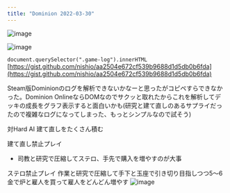 ```yaml
---
title: "Dominion 2022-03-30"
---
```


![image](https://gyazo.com/1a53fbb4bf241501db4cd9059dc0e225/thumb/1000)

![image](https://gyazo.com/310c399573b2d1aca2930c5f425da1f1/thumb/1000)

`document.querySelector(".game-log").innerHTML`
[https://gist.github.com/nishio/aa2504e672cf539b9688d1d5db0b6fda](https://gist.github.com/nishio/aa2504e672cf539b9688d1d5db0b6fda)

Steam版Dominionのログを解析できないかなーと思ったがコピペすらできなかった。Dominion OnlineならDOMなのでサクッと取れたからこれを解析してデッキの成長をグラフ表示すると面白いかも(研究と建て直しのあるサプライだったので複雑なログになってしまった、もっとシンプルなので試そう)

対Hard AI
建て直しをたくさん積む

建て直し禁止プレイ
- 司教と研究で圧縮してステロ、手先で購入を増やすのが大事

ステロ禁止プレイ
作業と研究で圧縮して手下と玉座で引き切り目指しつつ5〜6金で炉と雇人を買って雇人をどんどん増やす
![image](https://gyazo.com/0b95c6f3c6bfb0f2bd78f2e71bdbc15e/thumb/1000)

